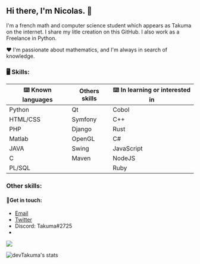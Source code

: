## Hi there, I'm Nicolas. 👋

I'm a french math and computer science student which appears as Takuma on the internet.
I share my litle creation on this GitHub. I also work as a Freelance in Python.

❤️ I'm passionate about mathematics, and I'm always in search of knowledge. 

### 🖥️ Skills:

| ⌨️ Known languages | Others skills | ⌨️ In learning or interested in |
| ------------------------------- | ------------------------------- | ------------------------------- |
| Python | Qt | Cobol |
| HTML/CSS | Symfony | C++ |
| PHP | Django | Rust |
| Matlab | OpenGL | C# |
| JAVA | Swing | JavaScript |
| C | Maven | NodeJS |
| PL/SQL | | Ruby |

### Other skills:


#### 💬Get in touch:
* [Email](mailto:nicolas@coudert.pro) 
* [Twitter](https://twitter.com/devtakuma)
* Discord: Takuma#2725
* 
![](https://komarev.com/ghpvc/?username=nicolasCDT&style=for-the-badge)

![devTakuma's stats](https://github-readme-stats.vercel.app/api?username=nicolasCDT&show_icons=true&theme=radical)
